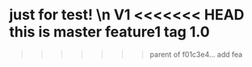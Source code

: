just for test!
\n V1
<<<<<<< HEAD
this is master
feature1
tag 1.0
=======

>>>>>>> parent of f01c3e4... add fea
